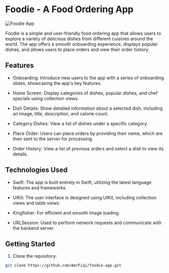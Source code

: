 # Foodie - A Food Ordering App

![Foodie App](https://github.com/AmrFiqi/Foodie/blob/main/Simulator%20Screen%20Recording%20-%20iPhone%2014%20Pro%20-%202023-07-30%20at%2014.53.18.gif)

Foodie is a simple and user-friendly food ordering app that allows users to explore a variety of delicious dishes from different cuisines around the world. The app offers a smooth onboarding experience, displays popular dishes, and allows users to place orders and view their order history.

## Features

- Onboarding: Introduce new users to the app with a series of onboarding slides, showcasing the app's key features.

- Home Screen: Display categories of dishes, popular dishes, and chef specials using collection views.

- Dish Details: Show detailed information about a selected dish, including an image, title, description, and calorie count.

- Category Dishes: View a list of dishes under a specific category.

- Place Order: Users can place orders by providing their name, which are then sent to the server for processing.

- Order History: View a list of previous orders and select a dish to view its details.


## Technologies Used

- Swift: The app is built entirely in Swift, utilizing the latest language features and frameworks.

- UIKit: The user interface is designed using UIKit, including collection views and table views.

- Kingfisher: For efficient and smooth image loading.

- URLSession: Used to perform network requests and communicate with the backend server.

## Getting Started

1. Clone the repository:

```bash
git clone https://github.com/AmrFiqi/foodie-app.git
